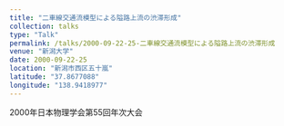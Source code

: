 ```yaml
---
title: "二車線交通流模型による隘路上流の渋滞形成"
collection: talks
type: "Talk"
permalink: /talks/2000-09-22-25-二車線交通流模型による隘路上流の渋滞形成
venue: "新潟大学"
date: 2000-09-22-25
location: "新潟市西区五十嵐"
latitude: "37.8677088"
longitude: "138.9418977"
---
```


2000年日本物理学会第55回年次大会
